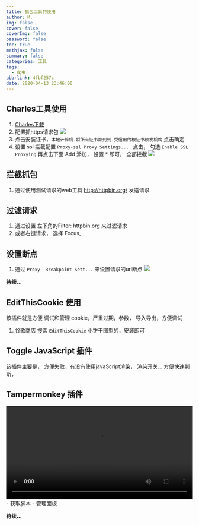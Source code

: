 ```yaml
---
title: 抓包工具的使用
author: M.
img: false
cover: false
coverImg: false
password: false
toc: true
mathjax: false
summary: false
categories: 工具
tags:
  - 爬虫
abbrlink: 4fbf257c
date: 2020-04-13 23:46:00
---
```


## Charles工具使用

1. [Charles下载](https://www.charlesproxy.com/download/)
2. 配置抓https请求包
![](/images/tool/crawler1.jpg)
3. 点击安装证书，`本地计算机-将所有证书都到到-受信用的根证书烦发机构` 点击确定
4. 设置 ssl 拦截配置 `Proxy-ssl Proxy Settings... ` 点击，  勾选 `Enable SSL Proxying` 
再点击下面 Add 添加， 设置 *  即可， 全部拦截
![](/images/tool/crawler2.png)

## 拦截抓包
1. 通过使用测试请求的web工具 <http://httpbin.org/> 发送请求

## 过滤请求
1. 通过设置 左下角的Filter: httpbin.org 来过滤请求
2. 或者右键请求， 选择 Focus, 

## 设置断点
1. 通过 `Proxy- Breakpoint Sett...` 来设置请求的url断点
![](/images/tool/cra3.png)

<!-- more -->
**待续...**


## EditThisCookie 使用

该插件就是方便 调试和管理 cookie，严重过期，参数， 导入导出，方便调试
1. 谷歌商店 搜索 `EditThisCookie` 小饼干图型的，安装即可


## Toggle JavaScript 插件
该插件主要是， 方便失败，有没有使用javaScript渲染，
渲染开关... 方便快速判断，


## Tampermonkey 插件

<video src="" width="100%"  controls="controls">
Your browser does not support the video tag.
</video>
- 获取脚本
- 管理面板

**待续...**











